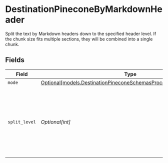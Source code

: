 # DestinationPineconeByMarkdownHeader

Split the text by Markdown headers down to the specified header level. If the chunk size fits multiple sections, they will be combined into a single chunk.


## Fields

| Field                                                                                                                                      | Type                                                                                                                                       | Required                                                                                                                                   | Description                                                                                                                                |
| ------------------------------------------------------------------------------------------------------------------------------------------ | ------------------------------------------------------------------------------------------------------------------------------------------ | ------------------------------------------------------------------------------------------------------------------------------------------ | ------------------------------------------------------------------------------------------------------------------------------------------ |
| `mode`                                                                                                                                     | [Optional[models.DestinationPineconeSchemasProcessingTextSplitterMode]](../models/destinationpineconeschemasprocessingtextsplittermode.md) | :heavy_minus_sign:                                                                                                                         | N/A                                                                                                                                        |
| `split_level`                                                                                                                              | *Optional[int]*                                                                                                                            | :heavy_minus_sign:                                                                                                                         | Level of markdown headers to split text fields by. Headings down to the specified level will be used as split points                       |